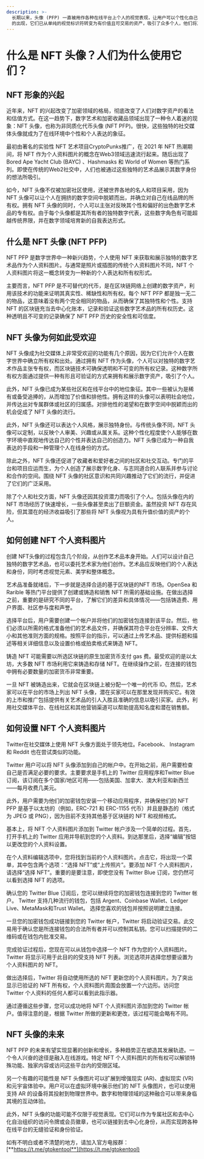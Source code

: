 ```yaml
---
description: >-
  长期以来，头像 (PFP​​) 一直被用作各种在线平台上个人的视觉表现，让用户可以个性化自己的账户。随着非同质化代币 (NFT)
  的出现，它们已从单纯的视觉标识符转变为有价值且可交易的资产，吸引了众多个人，他们将其视为一种宣称所有权、展示地位、表达个人身份、参与社区甚至产生财务回报的方式。
---
```


# 什么是 NFT 头像？人们为什么使用它们？

## NFT 形象的兴起

近年来，NFT 的兴起改变了加密领域的格局，彻底改变了人们对数字资产的看法和估值方式。在这一趋势下，数字艺术和加密收藏品领域出现了一种令人着迷的现象：NFT 头像，也称为非同质化代币头像 (NFT PFP)。很快，这些独特的社交媒体头像就成为了在线环境中个性和个人表达的象征。

最初由著名的实验性 NFT 艺术项目CryptoPunks推广，在 2021 年 NFT 热潮期间，将 NFT 作为个人资料图片的概念在Web3领域迅速流行起来。随后出现了Bored Ape Yacht Club (BAYC) 、Hashmasks 和 World of Women 等热门系列。即使在传统的Web2社交中，人们也被通过这些独特的艺术品展示其数字身份的想法所吸引。

如今，NFT 头像不仅被加密社区使用，还被世界各地的名人和项目采用，因为 NFT 头像可以让个人在拥挤的数字空间中脱颖而出，并确立对自己在线品牌的所有权。拥有 NFT 头像的同时，个人可以主张对反映其个性和偏好的出色数字艺术品的专有权。由于每个头像都是其所有者的独特数字代表，这些数字角色有可能超越传统界限，并在数字领域培育新的自我表达形式。

## 什么是 NFT 头像 (NFT PFP)

NFT PFP 是数字世界中一种新兴趋势，个人使用 NFT 来获取和展示独特的数字艺术品作为个人资料图片。与通常是照片或插图的传统个人资料图片不同，NFT 个人资料图片将这一概念转变为一种新的个人表达和所有权形式。

主要而言，NFT PFP 是不可替代的代币，是在区块链网络上创建的数字资产，利用该技术的功能来证明其真实性、稀缺性和所有权。每个 NFT PFP 都是独一无二的物品，这意味着没有两个完全相同的物品，从而确保了其独特性和个性。支持 NFT 的区块链充当去中心化账本，记录和验证这些数字艺术品的所有权历史。这种透明且不可变的记录确保了 NFT PFP 历史的安全性和可信度。

## NFT 头像为何如此受欢迎

NFT 头像成为社交媒体上非常受欢迎的功能有几个原因，因为它们允许个人在数字世界中确立所有权和出处。通过拥有 NFT 作为头像，个人可以对独特的数字艺术作品主张专有权，而区块链技术可确保透明和不可变的所有权记录。这种数字所有权方面通过提供一种有形且可验证的方式来拥有和展示数字资产，吸引了个人。

此外，NFT 头像已成为某些社区和在线平台中的地位象征。其中一些被认为是稀有或备受追捧的，从而增加了价值和排他性。拥有这样的头像可以表明社会地位，并传达出对专属群体或社区的归属感。对排他性的渴望和在数字空间中脱颖而出的机会促成了 NFT 头像的流行。

此外，NFT 头像还可以表达个人风格，展示独特身份。与传统头像不同，NFT 头像可以定制，以反映个人审美、兴趣或从属关系。这种个性化程度使个人能够在数字环境中直观地传达自己的个性并表达自己的创造力。NFT 头像已成为一种自我表达的手段和一种管理个人在线身份的方式。

除此之外，NFT 头像还促进了收藏者和爱好者之间的社区和社交互动。专门的平台和项目应运而生，为个人创造了展示数字化身、与志同道合的人联系并参与讨论和合作的空间。围绕 NFT 头像的社区意识和共同兴趣推动了它们的流行，并促进了它们的广泛采用。

除了个人和社交方面，NFT 头像还因其投资潜力而吸引了个人。包括头像在内的 NFT 市场经历了快速增长，一些头像甚至卖出了巨额资金。虽然投资 NFT 存在风险，但其潜在的经济收益吸引了那些将 NFT 头像视为具有升值价值的资产的个人。

## 如何创建 NFT 个人资料图片

创建 NFT头像的过程包含几个阶段，从创作艺术品本身开始。人们可以设计自己独特的数字艺术品，也可以委托艺术家为他们创作。艺术品应反映他们的个人表达和身份，同时考虑视觉元素、美学和整体概念。

艺术品准备就绪后，下一步就是选择合适的基于区块链的NFT 市场。OpenSea 和 Rarible 等热门平台提供了创建或铸造和销售 NFT 所需的基础设施。在做出选择之前，重要的是研究不同的平台，了解它们的差异和具体情况——包括铸造费、用户界面、社区参与度和声誉。

选择平台后，用户需要创建一个帐户并将他们的加密钱包连接到该平台。然后，他们必须以所需的格式准备他们的艺术品文件，并确保其符合平台在分辨率、文件大小和其他准则方面的规格。按照平台的指示，可以通过上传艺术品、提供标题和描述等相关详细信息以及设置价格或拍卖格式来铸造 NFT。

铸造 NFT 可能需要以所选区块链的原生加密货币支付 gas 费。最受欢迎的是以太坊，大多数 NFT 市场利用它来铸造和存储 NFT。在继续操作之前，在连接的钱包中拥有必要数量的加密货币非常重要。

一旦 NFT 被铸造出来，它就会在区块链上被分配一个唯一的代币 ID。然后，艺术家可以在平台的市场上列出 NFT 头像，潜在买家可以在那里发现并购买它。有效的上市和推广包括提供有关艺术品的引人入胜且准确的信息以吸引买家。此外，利用社交媒体平台、在线社区和其他营销渠道可以帮助提高知名度和潜在销售额。

## 如何设置 NFT 个人资料图片

Twitter在社交媒体上使用 NFT 头像方面处于领先地位。Facebook、 Instagram和 Reddit 也在尝试类似的功能。

Twitter 用户可以将 NFT 头像添加到自己的帐户中。在开始之前，用户需要检查自己是否满足必要的要求。主要要求是手机上的 Twitter 应用程序和Twitter Blue 订阅，该订阅在多个国家/地区可用——包括美国、加拿大、澳大利亚和新西兰——每月收费几美元。

此外，用户需要为他们的加密钱包安装一个移动应用程序，并确保他们的 NFT PFP 是基于以太坊的（例如，ERC-721 和 ERC-1155 代币）并且是静态的（格式为 JPEG 或 PNG），因为目前不支持其他基于区块链的 NFT 和视频格式。

基本上，将 NFT 个人资料图片添加到 Twitter 帐户涉及一个简单的过程。首先，打开手机上的 Twitter 应用并导航到您的个人资料。到达那里后，选择“编辑”按钮以更改您的个人资料设置。

在个人资料编辑选项中，您将找到当前的个人资料图片。点击它，将出现一个菜单，其中包含两个选项：“选择 NFT”或“上传照片”。要添加 NFT 个人资料图片，请选择“选择 NFT”。重要的是要注意，即使您没有 Twitter Blue 订阅，您仍然可以看到选择 NFT 的选项。

确认您的 Twitter Blue 订阅后，您可以继续将您的加密钱包连接到您的 Twitter 帐户。 Twitter 支持几种流行的钱包，包括 Argent、Coinbase Wallet、Ledger Live、MetaMask和Trust Wallet。 选择您喜欢的钱包并按照说明建立连接。

一旦您的加密钱包成功链接到您的 Twitter 帐户，Twitter 将启动验证交易。此交易用于确认您是所连接钱包的合法所有者并可以控制其私钥。您可以扫描提供的二维码或在钱包内批准交易。

完成验证过程后，您现在可以从钱包中选择一个 NFT 作为您的个人资料图片。Twitter 将显示可用于此目的的受支持 NFT 列表。浏览选项并选择您想要设置为个人资料图片的 NFT。

做出选择后，Twitter 将自动使用所选的 NFT 更新您的个人资料图片。为了突出显示已验证的 NFT 所有权，个人资料图片周围会放置一个六边形。访问您 Twitter 个人资料的任何人都可以看到此指示器。

通过遵循这些步骤，您可以成功地将 NFT 个人资料图片添加到您的 Twitter 帐户。值得注意的是，根据 Twitter 所做的更新和更改，该过程可能会略有不同。

## NFT 头像的未来

NFT PFP 的未来有望实现显著的创新和增长，多种趋势正在塑造其发展轨迹。一个令人兴奋的途径是融入在线游戏。特定 NFT 个人资料图片的所有权可以解锁特殊功能、独家内容或访问这些平台内的受限区域。

另一个有趣的可能性是 NFT 头像图片可以扩展到增强现实 (AR)、虚拟现实 (VR)和元宇宙体验中。用户可以在虚拟环境中展示他们的 NFT 头像图片，也可以使用支持 AR 的设备将其投射到物理世界中。数字和物理领域的这种融合可以带来身临其境的互动体验。

此外，NFT 头像的功能可能不仅限于视觉表现。它们可以作为专属社区和去中心化自治组织的访问令牌或会员徽章，也可以链接到去中心化身份，从而实现跨各种在线平台的无缝验证和身份验证。

如有不明白或者不清楚的地方，请加入官方电报群：[**https://t.me/gtokentool**](https://t.me/gtokentool)
